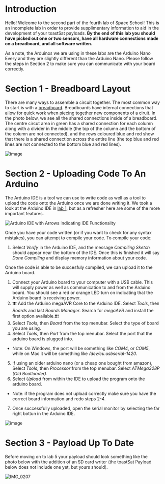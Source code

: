 # Introduction 
Hello! Welcome to the second part of the fourth lab of Space School! This is an incomplete lab in order to provide supplimentary information to aid in the development of your toastSat payloads. **By the end of this lab you should have picked out one or two sensors, have all hardware connections made on a breadboard, and all software written.** 

As a note, the Arduinos we are using in these labs are the Arduino Nano Every and they are slightly different than the Arduino Nano. Please follow the steps in Section 2 to make sure you can communicate with your board correctly. 

# Section 1 - Breadboard Layout

There are many ways to assemble a circuit together. The most common way to start is with a [breadboard](https://en.wikipedia.org/wiki/Breadboard). Breadboards have internal connections that allow for quick work when piecing together new components of a ciruit. In the photo below, we see all the shared connections inside of a breadboard. The centre circut area in green has a shared connection for each column along with a divider in the middle (the top of the column and the bottom of the column are not connected), and the rows coloured blue and red show that there is a shared connection across the entire line (the top blue and red lines are not connected to the bottom blue and red lines). 

![image](https://user-images.githubusercontent.com/48306876/138555396-737f73e0-560d-4cb3-94b0-bc2318304226.png)

# Section 2 - Uploading Code To An Arduino 

The Arduino IDE is a tool we can use to write code as well as a tool to upload the code onto the Arduino once we are done writing it. We took a look at the Arduino IDE in [lab 1](https://github.com/queens-satellite-team/Space-School/blob/main/lab1/lab1.md), but as a refresher here are some of the more important features.

![Arduino IDE with Arrows Indicating IDE Functionality](https://github.com/queens-satellite-team/Space-School/blob/79665e8ba8a807e1ad268ef5515d1499b6250be8/lab1/lab1-images/ide-with-arrows.png)

Once you have your code written (or if you want to check for any syntax mistakes), you can attempt to compile your code. To compile your code:
1. Select *Verify* in the Arduino IDE, and the message *Compiling Sketch* should appear near the bottom of the IDE. Once this is finished it will say *Done Compiling* and display memory information about your code. 

Once the code is able to be succesfuly compiled, we can upload it to the Arduino board. 
1. Connect your Arduino board to your computer with a USB cable. This will supply power as well as communication to and from the Arduino board. You should see a red or orange LED turn on indicating that the Arduino board is receiving power. 
2. ❗❗❗ Add the Arduino megaAVR Core to the Arduino IDE. Select *Tools*, then *Boards* and last *Boards Manager*. Search for *megaAVR* and install the first option available.❗❗❗ 
3. Select *Tools*, then *Board* from the top menubar. Select the type of board you are using. 
4. Select *Tools*, then *Port* from the top menubar. Select the port that the arduino board is plugged into. 
- Note: On Windows, the port will be something like *COM4*, or *COM5*, while on Mac it will be something like */dev/cu.usbserial-1420*. 
5. If using an older arduino nano (or a cheap one bought from amazon), Select *Tools*, then *Processor* from the top menubar. Select *ATMega328P (Old Bootloader)*. 
6. Select *Upload* from within the IDE to upload the program onto the arduino board. 
- Note: if the program does not upload correctly make sure you have the correct board information and redo steps 2-4. 
7. Once successfully uploaded, open the serial monitor by selecting the far right bottun in the Arduino IDE.  

![image](https://user-images.githubusercontent.com/48306876/140007601-1c0ce126-b360-4b9d-a343-59c3ff612379.png)

# Section 3 - Payload Up To Date

Before moving on to lab 5 your payload should look something like the photo below with the addition of an SD card writer (the toastSat Payload below does not include one yet, but yours should). 

![IMG_0207](https://user-images.githubusercontent.com/48306876/140006482-feb81814-aeec-4860-9608-ca048084c2e8.jpg)
